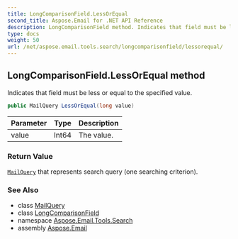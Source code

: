 ```yaml
---
title: LongComparisonField.LessOrEqual
second_title: Aspose.Email for .NET API Reference
description: LongComparisonField method. Indicates that field must be less or equal to the specified value
type: docs
weight: 50
url: /net/aspose.email.tools.search/longcomparisonfield/lessorequal/
---
```

## LongComparisonField.LessOrEqual method

Indicates that field must be less or equal to the specified value.

```csharp
public MailQuery LessOrEqual(long value)
```

| Parameter | Type | Description |
| --- | --- | --- |
| value | Int64 | The value. |

### Return Value

[`MailQuery`](../../mailquery/) that represents search query (one searching criterion).

### See Also

* class [MailQuery](../../mailquery/)
* class [LongComparisonField](../)
* namespace [Aspose.Email.Tools.Search](../../longcomparisonfield/)
* assembly [Aspose.Email](../../../)



